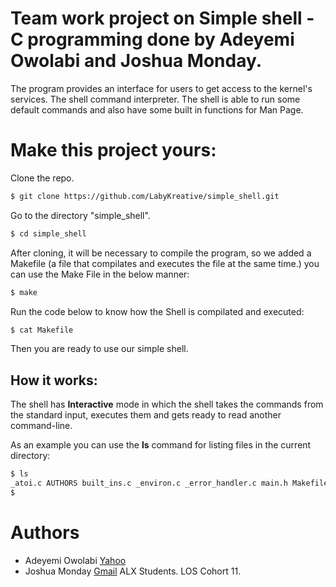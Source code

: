 # Team work project on Simple shell - C programming done by Adeyemi Owolabi and Joshua Monday.

The program provides an interface for users to get access to the kernel's services. The shell command interpreter. The shell is able to run some default commands and also have some built in functions for Man Page.

# Make this project yours:

Clone the repo.
```sh
$ git clone https://github.com/LabyKreative/simple_shell.git
```
Go to the directory "simple_shell".
```sh
$ cd simple_shell 
```
After cloning, it will be necessary to compile the program, so we added a Makefile (a file that compilates and executes the file at the same time.) you can use the Make File in the below manner:
```sh
$ make 
```
Run the code below to know how the Shell is compilated and executed: 
```sh
$ cat Makefile
```
Then you are ready to use our simple shell.

##  How it works:

The shell has **Interactive** mode in which the shell takes the commands from the standard input, executes them and gets ready to read another command-line.

As an example you can use the <b>ls</b> command for listing files in the current directory:

```sh
$ ls
_atoi.c AUTHORS built_ins.c _environ.c _error_handler.c main.h Makefile
$ 
```

# Authors
* Adeyemi Owolabi [Yahoo](labykreative@yahoo.com)
* Joshua Monday [Gmail](bumiche@gmail.com)
	ALX Students. LOS Cohort 11.
